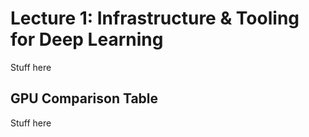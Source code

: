 # Lecture 1: Infrastructure & Tooling for Deep Learning

Stuff here

## GPU Comparison Table

Stuff here
